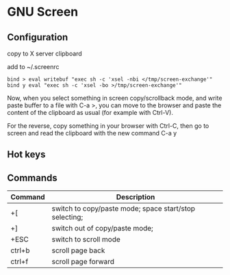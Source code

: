 # GNU Screen

## Configuration

copy to X server clipboard

add to ~/.screenrc

```console
bind > eval writebuf "exec sh -c 'xsel -nbi </tmp/screen-exchange'"
bind y eval "exec sh -c 'xsel -bo >/tmp/screen-exchange'"
```

Now, when you select something in screen copy/scrollback mode, and write paste buffer to a file with C-a >, you can move to the browser and paste the content of the clipboard as usual (for example with Ctrl-V).

For the reverse, copy something in your browser with Ctrl-C, then go to screen and read the clipboard with the new command C-a y

## Hot keys

## Commands

| Command | Description |
| ------- | ----------- |
| <lead>+[ | switch to copy/paste mode; space start/stop selecting; |
| <lead>+] | switch out of copy/paste mode; |
| <lead>+ESC | switch to scroll mode |
| ctrl+b  | scroll page back |
| ctrl+f  | scroll page forward |
